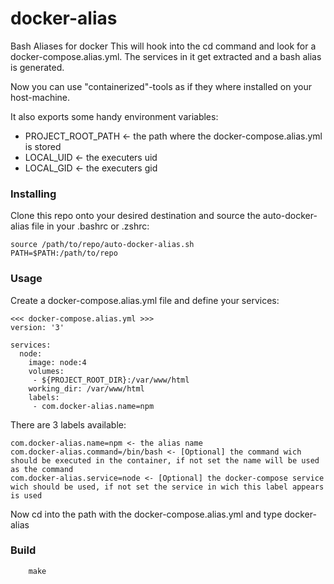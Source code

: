 # docker-alias

Bash Aliases for docker
This will hook into the cd command and look for a docker-compose.alias.yml.
The services in it get extracted and a bash alias is generated.

Now you can use "containerized"-tools as if they where installed on your host-machine.

It also exports some handy environment variables:
* PROJECT_ROOT_PATH <- the path where the docker-compose.alias.yml is stored
* LOCAL_UID <- the executers uid
* LOCAL_GID <- the executers gid

### Installing

Clone this repo onto your desired destination and source the auto-docker-alias file in your .bashrc or .zshrc:

```
source /path/to/repo/auto-docker-alias.sh
PATH=$PATH:/path/to/repo
```

### Usage

Create a docker-compose.alias.yml file and define your services:
```
<<< docker-compose.alias.yml >>>
version: '3'

services:
  node:
    image: node:4
    volumes:
     - ${PROJECT_ROOT_DIR}:/var/www/html
    working_dir: /var/www/html
    labels:
     - com.docker-alias.name=npm
```

There are 3 labels available:
```
com.docker-alias.name=npm <- the alias name
com.docker-alias.command=/bin/bash <- [Optional] the command wich should be executed in the container, if not set the name will be used as the command
com.docker-alias.service=node <- [Optional] the docker-compose service wich should be used, if not set the service in wich this label appears is used
```

Now cd into the path with the docker-compose.alias.yml and type docker-alias

### Build
```
    make
```